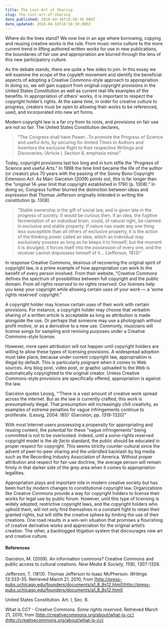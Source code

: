 ```yaml
---
title: The Lost Art of Sharing
slug: the-lost-art-of-sharing
date_published: 2010-04-16T18:58:30.000Z
date_updated: 2010-04-16T18:58:30.000Z
---
```


Where do the lines stand?  We now live in an age where borrowing, copying and reusing creative works is the rule.  From music remix culture to the more current trend in lifting authored written works for use in new publications, the boundaries of fair use and appropriation are blurred through the lens of this new participatory culture.

As the debate stands, there are quite a few sides to join.  In this essay we will examine the scope of the copyleft movement and identify the beneficial aspects of adopting a Creative Commons-style approach to appropriation.  In doing so, we will gain support from original copyright provisions in the United States Constitution as well as current real-life examples of the benefits.  In appropriation of others’ works, it is important to respect the copyright holder’s rights.  At the same time, in order for creative culture to progress, creators must be open to allowing their works to be referenced, used, and incorporated into new art forms.

Modern copyright law is a far cry from its roots, and provisions on fair use are not so fair.  The United States Constitution declares,

> “The Congress shall have Power...To promote the Progress of Science and useful Arts, by securing for *limited Times* to Authors and Inventors the exclusive Right to their respective Writings and Discoveries; (Article I, Section 8, emphasis mine)”

Today, copyright provisions last too long and in turn stifle the “Progress of Science and useful Arts.”  In 1998 the time limit became the life of the author (or creator) plus 70 years with the passing of the Sonny Bono Copyright Extension Act.  As Marc Garcelon (2009) points out, this is far longer than the “original 14-year limit that copyright established in 1790 (p. 1308).”  In doing so, Congress further blurred the distinction between ideas and expression that Thomas Jefferson originally intended in writing the constitution (p. 1308). 
> “Stable ownership is the gift of social law, and is given late in the progress of society.  It would be curious then, if an idea, the fugitive fermentation of an individual brain, could, of natural right, be claimed in exclusive and stable property.  If nature has made any one thing less susceptible than all others of exclusive property, it is the action of the thinking power called an idea, which an individual may exclusively possess as long as he keeps it to himself; but the moment it is divulged, it forces itself into the possession of every one, and the receiver cannot dispossess himself of it… (Jefferson, 1813)”

In response Creative Commons, desirous of recovering the original spirit of copyright law, is a prime example of how appropriation can work to the benefit of every person involved.  From their website, “Creative Commons defines the spectrum of possibilities between full copyright and the public domain. From *all rights reserved* to *no rights reserved*. Our licenses help you keep your copyright while allowing certain uses of your work — a ‘some rights reserved’ copyright.”

A copyright holder may license certain uses of their work with certain provisions.  For instance, a copyright holder may choose that verbatim sharing of a written article is acceptable as long as attribution is made alongside the use.  Or perhaps that someone may use a photograph without profit motive, or as a derivative to a new use.  Commonly, musicians will license songs for sampling and remixing purposes under a Creative Commons-style license.

However, more open attribution will not happen until copyright holders are willing to allow these types of licensing provisions.  A widespread adoption must take place, because under current copyright law, appropriation is illegal by default.  This is particularly poignant when it comes to Web sources.  Any blog post, video post, or graphic uploaded to the Web is automatically copyrighted to the original creator.  Unless Creative Commons-style provisions are specifically offered, appropriation is against the law.

Garcelon quotes Lessig, “‘There is a vast amount of creative work spread across the internet. But as the law is currently crafted, this work is presumptively illegal.  That presumption will increasingly chill creativity, as examples of extreme penalties for vague infringements continue to proliferate. (Lessig, 2004: 185)’ (Garcelon, pp. 1319-1320)”

With most Internet users possessing a propensity for appropriating and reusing content, the potential for these “vague infringements” being committed is not to be overlooked.  Indeed, until a some-rights reserved copyright model is the *de facto* standard, the public should be educated in proper respect for copyright.  This seems strictly counter-cultural since the advent of peer-to-peer sharing and the unbridled backlash by big media such as the Recording Industry Association of America.  Without proper attribution and respect for fair-use doctrine, the average person will remain firmly in that darker side of the grey area when it comes to appropriation legalities.

Appropriation plays and important role in modern creative society but has been hurt by modern changes to constitutional copyright law.  Organizations like Creative Commons provide a way for copyright holders to license their works for legal use by public forum.  However, until this type of licensing is widely adopted, restrictive copyright laws, and the copyright holders who uphold them, will not only find themselves in a constant fight to retain their granted rights, but will stifle the creative sphere by limiting the use of their creations.  One road results in a win-win situation that promises a flourishing of creative derivative works and appreciation for the original artist’s creation.  The other, a backlogged litigation system that discourages new art and creative culture.

#### References

Garcelon, M. (2009). An information commons? Creative Commons and public access to cultural creations. *New Media & Society, 11*(8), 1307-1326.

Jefferson, T. (1813). Thomas Jefferson to Isaac McPherson. *Writings* 13:333-35. Retrieved March 21, 2010, from [http://press-pubs.uchicago.edu/founders/documents/a1_8_8s12.html](http://press-pubs.uchicago.edu/founders/documents/a1_8_8s12.html)

United States Constitution. Art. I, Sec. 8.

What is CC? - Creative Commons. *Some rights reserved*. Retrieved March 21, 2010, from [http://creativecommons.org/about/what-is-cc](http://creativecommons.org/about/what-is-cc)

